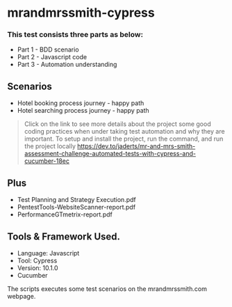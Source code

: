 # mrandmrssmith-cypress

### This test consists three parts as below:
- Part 1 - BDD scenario
- Part 2 - Javascript code
- Part 3 - Automation understanding

## Scenarios
- Hotel booking process journey - happy path
- Hotel searching process journey - happy path

> Click on the link to see more details about the project some good coding practices when under taking test automation and why they are important. To setup and install the project, run the command, and run the project locally https://dev.to/jaderts/mr-and-mrs-smith-assessment-challenge-automated-tests-with-cypress-and-cucumber-18ec

## Plus
- Test Planning and Strategy Execution.pdf
- PentestTools-WebsiteScanner-report.pdf
- PerformanceGTmetrix-report.pdf

## Tools & Framework Used.
* Language: Javascript
* Tool: Cypress
* Version: 10.1.0
* Cucumber

The scripts executes some test scenarios on the mrandmrssmith.com webpage.
